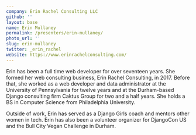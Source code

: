```yaml
---
company: Erin Rachel Consulting LLC
github: ''
layout: base
name: Erin Mullaney
permalink: /presenters/erin-mullaney/
photo_url: ''
slug: erin-mullaney
twitter: _erin_rachel
website: https://www.erinrachelconsulting.com/
---
```


Erin has been a full time web developer for over seventeen years. She formed her web consulting business, Erin Rachel Consulting, in 2017. Before that, she worked as a web developer and data administrator at the University of Pennsylvania for twelve years and at the Durham-based Django consulting firm Caktus Group for two and a half years. She holds a BS in Computer Science from Philadelphia University.

Outside of work, Erin has served as a Django Girls coach and mentors other women in tech. Erin has also been a volunteer organizer for DjangoCon US and the Bull City Vegan Challenge in Durham.